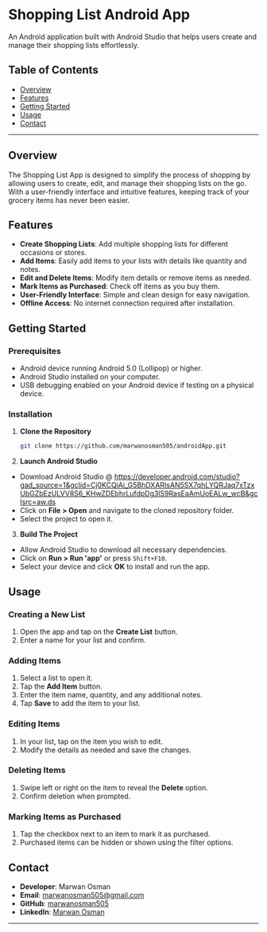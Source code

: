 # Shopping List Android App

An Android application built with Android Studio that helps users create and manage their shopping lists effortlessly.

## Table of Contents

- [Overview](#overview)
- [Features](#features)
- [Getting Started](#getting-started)
- [Usage](#usage)
- [Contact](#contact)

---

## Overview

The Shopping List App is designed to simplify the process of shopping by allowing users to create, edit, and manage their shopping lists on the go. With a user-friendly interface and intuitive features, keeping track of your grocery items has never been easier.

## Features

- **Create Shopping Lists**: Add multiple shopping lists for different occasions or stores.
- **Add Items**: Easily add items to your lists with details like quantity and notes.
- **Edit and Delete Items**: Modify item details or remove items as needed.
- **Mark Items as Purchased**: Check off items as you buy them.
- **User-Friendly Interface**: Simple and clean design for easy navigation.
- **Offline Access**: No internet connection required after installation.


## Getting Started

### Prerequisites

- Android device running Android 5.0 (Lollipop) or higher.
- Android Studio installed on your computer.
- USB debugging enabled on your Android device if testing on a physical device.

### Installation

1. **Clone the Repository**

   ```bash
   git clone https://github.com/marwanosman505/androidApp.git


2. **Launch Android Studio**
- Download Android Studio @ https://developer.android.com/studio?gad_source=1&gclid=Cj0KCQiAi_G5BhDXARIsAN5SX7qhLYQRJaq7xTzxUbGZbEzULVV8S6_KHwZDEbhrLufdpDg3lS9RasEaAmUoEALw_wcB&gclsrc=aw.ds
- Click on **File > Open** and navigate to the cloned repository folder.
- Select the project to open it.

3. **Build The Project**
- Allow Android Studio to download all necessary dependencies.
- Click on **Run > Run 'app'** or press `Shift+F10`.
- Select your device and click **OK** to install and run the app.

## Usage

### Creating a New List

1. Open the app and tap on the **Create List** button.
2. Enter a name for your list and confirm.

### Adding Items

1. Select a list to open it.
2. Tap the **Add Item** button.
3. Enter the item name, quantity, and any additional notes.
4. Tap **Save** to add the item to your list.

### Editing Items

1. In your list, tap on the item you wish to edit.
2. Modify the details as needed and save the changes.

### Deleting Items

1. Swipe left or right on the item to reveal the **Delete** option.
2. Confirm deletion when prompted.

### Marking Items as Purchased

1. Tap the checkbox next to an item to mark it as purchased.
2. Purchased items can be hidden or shown using the filter options.

## Contact

- **Developer**: Marwan Osman
- **Email**: [marwanosman505@gmail.com](mailto:marwanosman505@gmail.com)
- **GitHub**: [marwanosman505](https://github.com/marwanosman505)
- **LinkedIn**: [Marwan Osman](https://www.linkedin.com/in/marwan-osman/)

---

